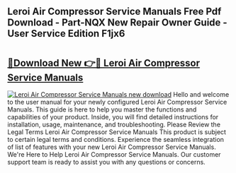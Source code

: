 ## Leroi Air Compressor Service Manuals Free Pdf Download - Part-NQX New Repair Owner Guide - User Service Edition F1jx6

# <h2><a href="http://bc8346.oget.top/?id=Leroi+Air+Compressor+Service+Manuals">🔗Download New 👉🔴 Leroi Air Compressor Service Manuals</a></h2>

[![Leroi Air Compressor Service Manuals new download](https://i.imgur.com/5g1atiW.png)](http://bc8346.oget.top/?id=Leroi+Air+Compressor+Service+Manuals)
Hello and welcome to the user manual for your newly configured Leroi Air Compressor Service Manuals. This guide is here to help you master the functions and capabilities of your product. Inside, you will find detailed instructions for installation, usage, maintenance, and troubleshooting. Please Review the Legal Terms Leroi Air Compressor Service Manuals This product is subject to certain legal terms and conditions. Experience the seamless integration of list of features with your new Leroi Air Compressor Service Manuals. We're Here to Help Leroi Air Compressor Service Manuals. Our customer support team is ready to assist you with any questions or concerns.
